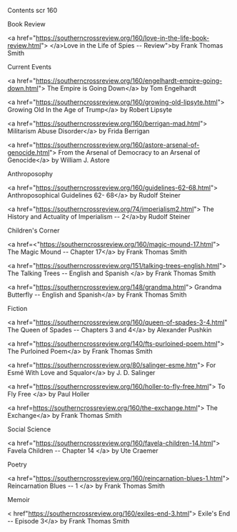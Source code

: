 Contents scr 160

Book Review

\<a
href="<https://southerncrossreview.org/160/love-in-the-life-book-review.html>"\>
\</a\>Love in the Life of Spies -- Review"\>by Frank Thomas Smith

Current Events

\<a
href="<https://southerncrossreview.org/160/engelhardt-empire-going-down.html>"\>
The Empire is Going Down\</a\> by Tom Engelhardt

\<a
href="<https://southerncrossreview.org/160/growing-old-lipsyte.html>"\>
Growing Old In the Age of Trump\</a\> by Robert Lipsyte

\<a href="<https://southerncrossreview.org/160/berrigan-mad.html>"\>
Militarism Abuse Disorder\</a\> by Frida Berrigan

\<a
href="<https://southerncrossreview.org/160/astore-arsenal-of-genocide.html>"\>
From the Arsenal of Democracy to an Arsenal of Genocide\</a\> by William
J. Astore

Anthroposophy

\<a href="<https://southerncrossreview.org/160/guidelines-62-68.html>"\>
Anthroposophical Guidelines 62- 68\</a\> by Rudolf Steiner

\<a href="<https://southerncrossreview.org/74/imperialism2.html>"\> The
History and Actuality of Imperialism -- 2\</a\>by Rudolf Steiner

Children's Corner

\<a href=\<"<https://southerncrossreview.org/160/magic-mound-17.html>"\>
The Magic Mound -- Chapter 17\</a\> by Frank Thomas Smith

\<a
href="<https://southerncrossreview.org/151/talking-trees-english.html>"\>
The Talking Trees -- English and Spanish \</a\> by Frank Thomas Smith

\<a href="<https://southerncrossreview.org/148/grandma.html>"\> Grandma
Butterfly -- English and Spanish\</a\> by Frank Thomas Smith

Fiction

\<a
href="<https://southerncrossreview.org/160/queen-of-spades-3-4.html>"
The Queen of Spades -- Chapters 3 and 4\</a\> by Alexander Pushkin

\<a
href="<https://southerncrossreview.org/140/fts-purloined-poem.html>"\>
The Purloined Poem\</a\> by Frank Thomas Smith

\<a href="<https://southerncrossreview.org/80/salinger-esme.htm>"\> For
Esmé With Love and Squalor\</a\> by J. D. Salinger

\<a
href="<https://southerncrossreview.org/160/holler-to-fly-free.html>"\>
To Fly Free \</a\> by Paul Holler

\<a href=<https://southerncrossreview.org/160/the-exchange.html>"\> The
Exchange\</a\> by Frank Thomas Smith

Social Science

\<a
href="<https://southerncrossreview.org/160/favela-children-14.html>"\>
Favela Children -- Chapter 14 \</a\> by Ute Craemer

Poetry

\<a
href="<https://southerncrossreview.org/160/reincarnation-blues-1.html>"\>
Reincarnation Blues -- 1 \</a\> by Frank Thomas Smith

Memoir

\< href"<https://southerncrossreview.org/160/exiles-end-3.html>"\>
Exile's End -- Episode 3\</a\> by Frank Thomas Smith
